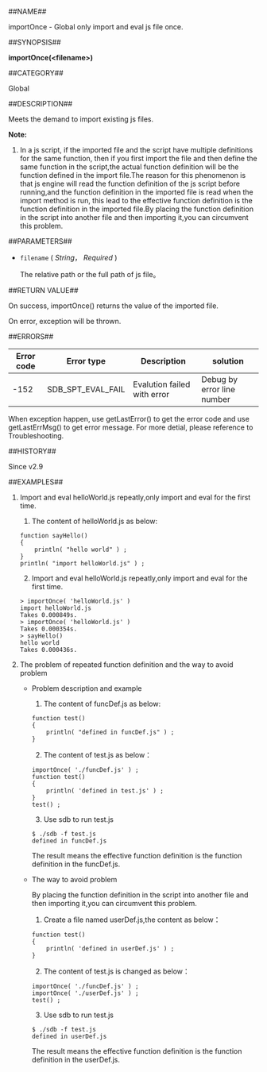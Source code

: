 
##NAME##

importOnce - Global only import and eval js file once.

##SYNOPSIS##

**importOnce(\<filename\>)**

##CATEGORY##

Global

##DESCRIPTION##

Meets the demand to import existing js files.

**Note:**

1. In a js script, if the imported file and the script 
   have multiple definitions for the same function,
   then if you first import the file and then define 
   the same function in the script,the actual function 
   definition will be the function defined in the import 
   file.The reason for this phenomenon is that js engine 
   will read the function definition of the js script 
   before running,and the function definition in the 
   imported file is read when the import method is run,
   this lead to the effective function definition is the 
   function definition in the imported file.By placing 
   the function definition in the script into another 
   file and then importing it,you can circumvent this problem.

##PARAMETERS##

* `filename` ( *String*， *Required* )

   The relative path or the full path of js file。

##RETURN VALUE##

On success, importOnce() returns the value of the imported file.

On error, exception will be thrown.

##ERRORS##

| Error code | Error type | Description | solution |
| ------ | --- | ------ | ------ |
| -152 | SDB_SPT_EVAL_FAIL | Evalution failed with error| Debug by error line number	|

When exception happen, use getLastError() to get the error code and use getLastErrMsg() to get error message.  For more detial, please reference to Troubleshooting.

##HISTORY##

Since v2.9

##EXAMPLES##

1. Import and eval helloWorld.js repeatly,only import and eval for the first time.

    1) The content of helloWorld.js as below:

    ```lang-javascript
    function sayHello()
    {
        println( "hello world" ) ;
    }
    println( "import helloWorld.js" ) ;
    ```

    2) Import and eval helloWorld.js repeatly,only import and eval for the first time.

	```lang-javascript
	> importOnce( 'helloWorld.js' )
    import helloWorld.js
    Takes 0.000849s.
    > importOnce( 'helloWorld.js' )
    Takes 0.000354s.
    > sayHello()
    hello world
    Takes 0.000436s.
 	```

2. The problem of repeated function definition and the way to avoid problem
   
    * Problem description and example

        1) The content of funcDef.js as below:

        ```lang-javascript
        function test()
        {
            println( "defined in funcDef.js" ) ;
        }  
        ```

        2) The content of test.js as below：

        ```lang-javascript
        importOnce( './funcDef.js' ) ;
        function test()
        {
            println( 'defined in test.js' ) ;
        }
        test() ;
        ```

        3) Use sdb to run test.js

        ```lang-javascript
        $ ./sdb -f test.js 
        defined in funcDef.js
        ```

        The result means the effective function definition is the function definition in the funcDef.js.

    * The way to avoid problem

        By placing the function definition in the script into another file and then importing it,you can circumvent this problem.

        1) Create a file named userDef.js,the content as below：

        ```lang-javascript
        function test()
        {
            println( 'defined in userDef.js' ) ;
        }
        ```

        2) The content of test.js is changed as below：

        ```lang-javascript
        importOnce( './funcDef.js' ) ;
        importOnce( './userDef.js' ) ;
        test() ;
        ```

        3) Use sdb to run test.js

        ```lang-javascript
        $ ./sdb -f test.js
        defined in userDef.js
        ```

        The result means the effective function definition is the function definition in the userDef.js.
